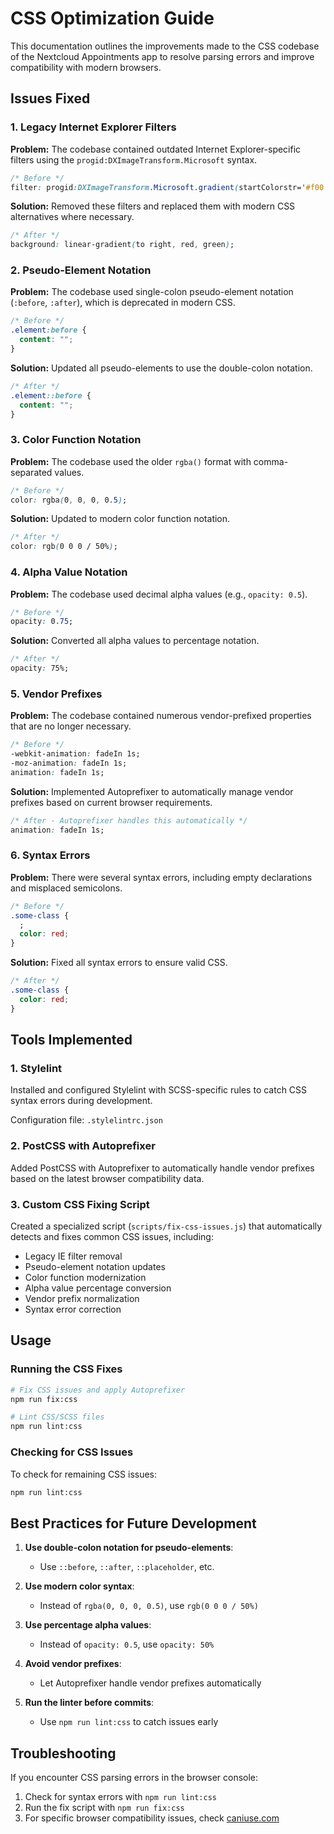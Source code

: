 # CSS Optimization Guide

This documentation outlines the improvements made to the CSS codebase of the Nextcloud Appointments app to resolve parsing errors and improve compatibility with modern browsers.

## Issues Fixed

### 1. Legacy Internet Explorer Filters

**Problem:** The codebase contained outdated Internet Explorer-specific filters using the `progid:DXImageTransform.Microsoft` syntax.

```css
/* Before */
filter: progid:DXImageTransform.Microsoft.gradient(startColorstr='#f00', endColorstr='#0f0', GradientType=1);
```

**Solution:** Removed these filters and replaced them with modern CSS alternatives where necessary.

```css
/* After */
background: linear-gradient(to right, red, green);
```

### 2. Pseudo-Element Notation

**Problem:** The codebase used single-colon pseudo-element notation (`:before`, `:after`), which is deprecated in modern CSS.

```css
/* Before */
.element:before {
  content: "";
}
```

**Solution:** Updated all pseudo-elements to use the double-colon notation.

```css
/* After */
.element::before {
  content: "";
}
```

### 3. Color Function Notation

**Problem:** The codebase used the older `rgba()` format with comma-separated values.

```css
/* Before */
color: rgba(0, 0, 0, 0.5);
```

**Solution:** Updated to modern color function notation.

```css
/* After */
color: rgb(0 0 0 / 50%);
```

### 4. Alpha Value Notation

**Problem:** The codebase used decimal alpha values (e.g., `opacity: 0.5`).

```css
/* Before */
opacity: 0.75;
```

**Solution:** Converted all alpha values to percentage notation.

```css
/* After */
opacity: 75%;
```

### 5. Vendor Prefixes

**Problem:** The codebase contained numerous vendor-prefixed properties that are no longer necessary.

```css
/* Before */
-webkit-animation: fadeIn 1s;
-moz-animation: fadeIn 1s;
animation: fadeIn 1s;
```

**Solution:** Implemented Autoprefixer to automatically manage vendor prefixes based on current browser requirements.

```css
/* After - Autoprefixer handles this automatically */
animation: fadeIn 1s;
```

### 6. Syntax Errors

**Problem:** There were several syntax errors, including empty declarations and misplaced semicolons.

```css
/* Before */
.some-class {
  ; 
  color: red;
}
```

**Solution:** Fixed all syntax errors to ensure valid CSS.

```css
/* After */
.some-class {
  color: red;
}
```

## Tools Implemented

### 1. Stylelint

Installed and configured Stylelint with SCSS-specific rules to catch CSS syntax errors during development.

Configuration file: `.stylelintrc.json`

### 2. PostCSS with Autoprefixer

Added PostCSS with Autoprefixer to automatically handle vendor prefixes based on the latest browser compatibility data.

### 3. Custom CSS Fixing Script

Created a specialized script (`scripts/fix-css-issues.js`) that automatically detects and fixes common CSS issues, including:

- Legacy IE filter removal
- Pseudo-element notation updates
- Color function modernization
- Alpha value percentage conversion
- Vendor prefix normalization
- Syntax error correction

## Usage

### Running the CSS Fixes

```bash
# Fix CSS issues and apply Autoprefixer
npm run fix:css

# Lint CSS/SCSS files
npm run lint:css
```

### Checking for CSS Issues

To check for remaining CSS issues:

```bash
npm run lint:css
```

## Best Practices for Future Development

1. **Use double-colon notation for pseudo-elements**: 
   - Use `::before`, `::after`, `::placeholder`, etc.

2. **Use modern color syntax**:
   - Instead of `rgba(0, 0, 0, 0.5)`, use `rgb(0 0 0 / 50%)`

3. **Use percentage alpha values**:
   - Instead of `opacity: 0.5`, use `opacity: 50%`

4. **Avoid vendor prefixes**:
   - Let Autoprefixer handle vendor prefixes automatically

5. **Run the linter before commits**:
   - Use `npm run lint:css` to catch issues early

## Troubleshooting

If you encounter CSS parsing errors in the browser console:

1. Check for syntax errors with `npm run lint:css`
2. Run the fix script with `npm run fix:css`
3. For specific browser compatibility issues, check [caniuse.com](https://caniuse.com/)